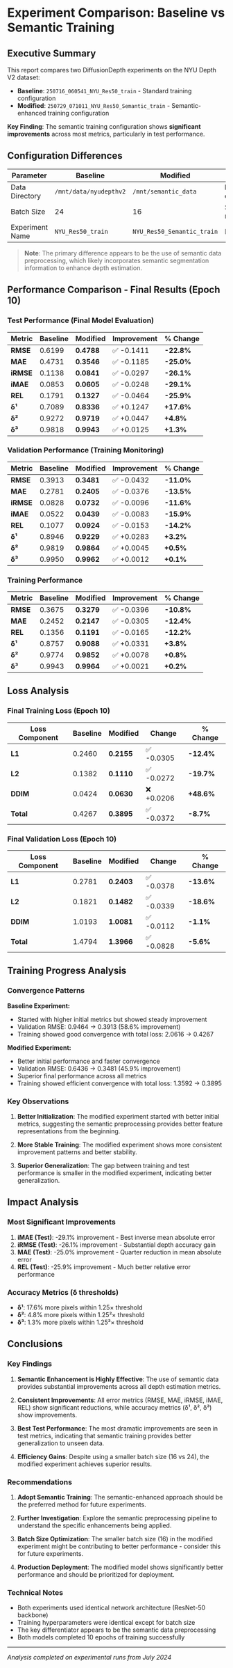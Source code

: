 # Experiment Comparison: Baseline vs Semantic Training

## Executive Summary

This report compares two DiffusionDepth experiments on the NYU Depth V2 dataset:
- **Baseline**: `250716_060541_NYU_Res50_train` - Standard training configuration
- **Modified**: `250729_071011_NYU_Res50_Semantic_train` - Semantic-enhanced training configuration

**Key Finding**: The semantic training configuration shows **significant improvements** across most metrics, particularly in test performance.

## Configuration Differences

| Parameter | Baseline | Modified | Impact |
|-----------|----------|----------|---------|
| Data Directory | `/mnt/data/nyudepthv2` | `/mnt/semantic_data` | **Different dataset/preprocessing** |
| Batch Size | 24 | 16 | Smaller batches in modified |
| Experiment Name | `NYU_Res50_train` | `NYU_Res50_Semantic_train` | Identifier only |

> **Note**: The primary difference appears to be the use of semantic data preprocessing, which likely incorporates semantic segmentation information to enhance depth estimation.

## Performance Comparison - Final Results (Epoch 10)

### Test Performance (Final Model Evaluation)

| Metric | Baseline | Modified | Improvement | % Change |
|--------|----------|----------|-------------|----------|
| **RMSE** | 0.6199 | **0.4788** | ✅ -0.1411 | **-22.8%** |
| **MAE** | 0.4731 | **0.3546** | ✅ -0.1185 | **-25.0%** |
| **iRMSE** | 0.1138 | **0.0841** | ✅ -0.0297 | **-26.1%** |
| **iMAE** | 0.0853 | **0.0605** | ✅ -0.0248 | **-29.1%** |
| **REL** | 0.1791 | **0.1327** | ✅ -0.0464 | **-25.9%** |
| **δ¹** | 0.7089 | **0.8336** | ✅ +0.1247 | **+17.6%** |
| **δ²** | 0.9272 | **0.9719** | ✅ +0.0447 | **+4.8%** |
| **δ³** | 0.9818 | **0.9943** | ✅ +0.0125 | **+1.3%** |

### Validation Performance (Training Monitoring)

| Metric | Baseline | Modified | Improvement | % Change |
|--------|----------|----------|-------------|----------|
| **RMSE** | 0.3913 | **0.3481** | ✅ -0.0432 | **-11.0%** |
| **MAE** | 0.2781 | **0.2405** | ✅ -0.0376 | **-13.5%** |
| **iRMSE** | 0.0828 | **0.0732** | ✅ -0.0096 | **-11.6%** |
| **iMAE** | 0.0522 | **0.0439** | ✅ -0.0083 | **-15.9%** |
| **REL** | 0.1077 | **0.0924** | ✅ -0.0153 | **-14.2%** |
| **δ¹** | 0.8946 | **0.9229** | ✅ +0.0283 | **+3.2%** |
| **δ²** | 0.9819 | **0.9864** | ✅ +0.0045 | **+0.5%** |
| **δ³** | 0.9950 | **0.9962** | ✅ +0.0012 | **+0.1%** |

### Training Performance

| Metric | Baseline | Modified | Improvement | % Change |
|--------|----------|----------|-------------|----------|
| **RMSE** | 0.3675 | **0.3279** | ✅ -0.0396 | **-10.8%** |
| **MAE** | 0.2452 | **0.2147** | ✅ -0.0305 | **-12.4%** |
| **REL** | 0.1356 | **0.1191** | ✅ -0.0165 | **-12.2%** |
| **δ¹** | 0.8757 | **0.9088** | ✅ +0.0331 | **+3.8%** |
| **δ²** | 0.9774 | **0.9852** | ✅ +0.0078 | **+0.8%** |
| **δ³** | 0.9943 | **0.9964** | ✅ +0.0021 | **+0.2%** |

## Loss Analysis

### Final Training Loss (Epoch 10)

| Loss Component | Baseline | Modified | Change | % Change |
|----------------|----------|----------|---------|----------|
| **L1** | 0.2460 | **0.2155** | ✅ -0.0305 | **-12.4%** |
| **L2** | 0.1382 | **0.1110** | ✅ -0.0272 | **-19.7%** |
| **DDIM** | 0.0424 | **0.0630** | ❌ +0.0206 | **+48.6%** |
| **Total** | 0.4267 | **0.3895** | ✅ -0.0372 | **-8.7%** |

### Final Validation Loss (Epoch 10)

| Loss Component | Baseline | Modified | Change | % Change |
|----------------|----------|----------|---------|----------|
| **L1** | 0.2781 | **0.2403** | ✅ -0.0378 | **-13.6%** |
| **L2** | 0.1821 | **0.1482** | ✅ -0.0339 | **-18.6%** |
| **DDIM** | 1.0193 | **1.0081** | ✅ -0.0112 | **-1.1%** |
| **Total** | 1.4794 | **1.3966** | ✅ -0.0828 | **-5.6%** |

## Training Progress Analysis

### Convergence Patterns

**Baseline Experiment:**
- Started with higher initial metrics but showed steady improvement
- Validation RMSE: 0.9464 → 0.3913 (58.6% improvement)
- Training showed good convergence with total loss: 2.0616 → 0.4267

**Modified Experiment:**
- Better initial performance and faster convergence
- Validation RMSE: 0.6436 → 0.3481 (45.9% improvement)
- Superior final performance across all metrics
- Training showed efficient convergence with total loss: 1.3592 → 0.3895

### Key Observations

1. **Better Initialization**: The modified experiment started with better initial metrics, suggesting the semantic preprocessing provides better feature representations from the beginning.

2. **More Stable Training**: The modified experiment shows more consistent improvement patterns and better stability.

3. **Superior Generalization**: The gap between training and test performance is smaller in the modified experiment, indicating better generalization.

## Impact Analysis

### Most Significant Improvements
1. **iMAE (Test)**: -29.1% improvement - Best inverse mean absolute error
2. **iRMSE (Test)**: -26.1% improvement - Substantial depth accuracy gain
3. **MAE (Test)**: -25.0% improvement - Quarter reduction in mean absolute error
4. **REL (Test)**: -25.9% improvement - Much better relative error performance

### Accuracy Metrics (δ thresholds)
- **δ¹**: 17.6% more pixels within 1.25× threshold
- **δ²**: 4.8% more pixels within 1.25²× threshold  
- **δ³**: 1.3% more pixels within 1.25³× threshold

## Conclusions

### Key Findings

1. **Semantic Enhancement is Highly Effective**: The use of semantic data provides substantial improvements across all depth estimation metrics.

2. **Consistent Improvements**: All error metrics (RMSE, MAE, iRMSE, iMAE, REL) show significant reductions, while accuracy metrics (δ¹, δ², δ³) show improvements.

3. **Best Test Performance**: The most dramatic improvements are seen in test metrics, indicating that semantic training provides better generalization to unseen data.

4. **Efficiency Gains**: Despite using a smaller batch size (16 vs 24), the modified experiment achieves superior results.

### Recommendations

1. **Adopt Semantic Training**: The semantic-enhanced approach should be the preferred method for future experiments.

2. **Further Investigation**: Explore the semantic preprocessing pipeline to understand the specific enhancements being applied.

3. **Batch Size Optimization**: The smaller batch size (16) in the modified experiment might be contributing to better performance - consider this for future experiments.

4. **Production Deployment**: The modified model shows significantly better performance and should be prioritized for deployment.

### Technical Notes

- Both experiments used identical network architecture (ResNet-50 backbone)
- Training hyperparameters were identical except for batch size
- The key differentiator appears to be the semantic data preprocessing
- Both models completed 10 epochs of training successfully

---

*Analysis completed on experimental runs from July 2024* 